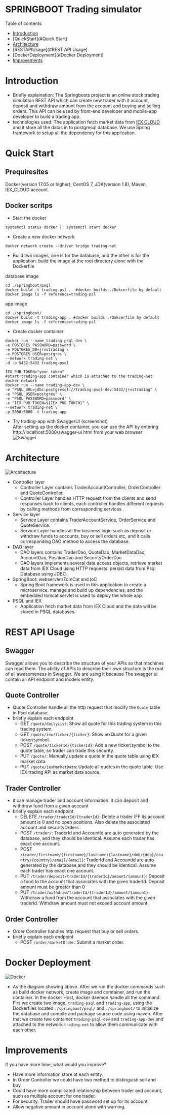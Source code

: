 # SPRINGBOOT Trading simulator
Table of contents
* [Introduction](#Introduction)
* [QuickStart](#Quick Start)
* [Architecture](#Architecture)
* [RESTAPIUsage](#REST API Usage)
* [DockerDeployment](#Docker Deployment)
* [Improvements](#Improvements)

# Introduction
- Briefly explaination: The Springboots project is an online stock trading simulation REST API which can create new trader with it account, deposit and withdraw amount from the account and buying and selling orders. 
This API can be used by front-end developer and mobile-app developer to build a trading app.
- technologies used: The application fetch market data from [IEX CLOUD](https://iexcloud.io/console) and it store all the datas in to postgresql database. We use Spring framework to setup all the dependency for this
  application. 

# Quick Start
## Prequiresites
Docker(version 17.05 or higher), CentOS 7, JDK(version 1.8), Maven, IEX_CLOUD account. 
## Docker scritps
- Start the docker
```$xslt
systemctl status docker || systemctl start docker
```
- Create a new docker network
```$xslt
docker network create --driver bridge trading-net
```
- Build two images, one is for the database, and the other is for the application. build the image at the root directory alone with the Dockerfile

database image
```
cd ./springboot/psql
docker build -t trading-psl .  #docker builds ./Dokcerfile by default
docker image ls -f reference=trading-psl
```
app image
```$xslt
cd ./springboot/
docker build -t trading-app . #docker builds ./Dokcerfile by default
docker image ls -f reference=trading-psl
```
- Create docker container
```$xslt
docker run --name trading-psql-dev \
-e POSTGRES_PASSWORD=password \
-e POSTGRES_DB=jrvstrading \
-e POSTGRES_USER=postgres \
--network trading-net \
-d -p 5432:5432 trading-psql

IEX_PUB_TOKEN="your_token"
#start trading-app container which is attached to the trading-net docker network
docker run --name trading-app-dev \
-e "PSQL_URL=jdbc:postgresql://trading-psql-dev:5432/jrvstrading" \
-e "PSQL_USER=postgres" \
-e "PSQL_PASSWORD=password" \
-e "IEX_PUB_TOKEN=${IEX_PUB_TOKEN}" \
--network trading-net \
-p 5000:5000 -t trading-app
```
- Try trading-app with SwaggerUI (screenshot)  
After setting up the docker container, you can use the API by entering http://localhost:5000/swagger-ui.html from your web browser
![Swagger](./assets/swagger.png)

# Architecture
![Architecture](./assets/trading_app_arch.jpg)
- Controller layer
    - Controller Layer contains TraderAccountController, OrderController and QuoteController.
    - Controller Layer handles HTTP request from the clients and send responses back to clients, each controller 
    handles different requests by calling methods from corresponding services .
- Service layer
    - Service Layer contains TraderAccountService, OrderService and QuoteService.
    - Service Layer handles all the business logic such as deposit or withdraw funds to accounts, 
    buy or sell orders etc, and it calls corresponding DAO method to access the database.
- DAO layer
    - DAO layers contains TraderDao, QuoteDao, MarketDataDao, AccountDao, PositionDao and SecurityOrderDao
    - DAO layers implements several data access objects, retrieve market data from IEX Cloud using HTTP requests.
    persist data from Psql Database using JDBC.
- SpringBoot: webservlet/TomCat and IoC
    - Spring Boot framework is used in this application to create a microservice, manage and build up dependencies, 
    and the embedded tomcat servlet is used to deploy the whole app.
- PSQL and IEX
    - Application fetch market data from IEX Cloud and the data will be stored in PSQL databases.

# REST API Usage
## Swagger
Swagger allows you to describe the structure of your APIs so that machines can read them. 
The ability of APIs to describe their own structure is the root of all awesomeness in Swagger. 
We are using it because The swagger ui contain all API endpoint and models entity.
## Quote Controller
- Quote Controller handle all the http request that modify the `Quote` table in Psql database.
- briefly explain each endpoint
  - GET `/quote/dailyList`: Show all quote for this trading system in this trading system.
  - GET `/quote/iex/ticker/{ticker}`: Show iexQuote for a given ticker/symbol.
  - POST `/quote/tickerId/{tickerId}`: Add a new ticker/symbol to the quote table, so trader can trade this security.
  - PUT `/quote/`: Manually update a quote in the quote table using IEX market data.
  - PUT `/quote/iexMarketData`: Update all quotes in the quote table. Use IEX trading API as market data source.
## Trader Controller
- it can manage trader and account information. 
it can deposit and withdraw fund from a given account
- briefly explain each endpoint
  - DELETE `/trader/traderId/{traderId}`: Delete a trader IFF its account amount is 0 and no open positions. Also delete the associated account and securityOrders.
  - POST `/trader/`: TraderId and AccountId are auto generated by the database, and they should be identical. Assume each trader has exact one account.
  - POST `/trader/firstname/{firstname}/lastname/{lastname}/dob/{dob}/country/{country}/email/{email}`: TraderId and AccountId are auto generated by the database,and they should be identical. Assume each trader has exact one account.
  - PUT `/trader/deposit/traderId/{traderId}/amount/{amount}`: Deposit a fund to the account that associates with the given traderId. Deposit amount must be greater than 0
  - PUT `/trader/withdraw/traderId/{traderId}/amount/{amount}`: Withdraw a fund from the account that associates with the given traderId. Withdraw amount must not exceed account amount.
  
## Order Controller
- Order Controller handles http request that buy or sell orders.
- briefly explain each endpoint
  - POST `/order/marketOrder`: Submit a market order.

# Docker Deployment
![Docker](./assets/Trading_App_docker.jpg)
- As the diagram showing above. After we run the docker commands such as build docker network,
create image and comtainer, and run the container. In the docker Host, docker daemon handle all
the command. Firs we create two image, `trading-psql` and `trading-app`, using the Dockerfiles located
`./springboot/psql/` and `./springboot/` to initialize the database and compile and package source code using maven.
 After that we create two container `trading-psql-dev` and `trading-app-dev` and attached to the network `trading-net`
 to allow them communicate with each other. 
# Improvements
If you have more time, what would you improve?
- Have more information store at each entity. 
- In Order Controller we could have two method to distinguish sell and buy.
- Could have more complicated relationship between trader and account, such as multiple account for one trader.
- For security. Trader should have password set up for its account.
- Allow negative amount in account alone with warning.